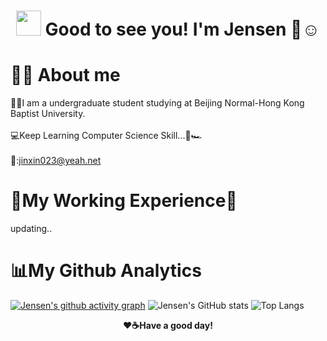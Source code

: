<h1 align="center">
  <img src="https://raw.githubusercontent.com/nixin72/nixin72/master/wave.gif" width="40px" height="40px"></img> 
  Good to see you! I'm Jensen 🌳☺︎
</h1>

# 👨‍💻 About me
👨‍🎓I am a undergraduate student studying at Beijing Normal-Hong Kong Baptist University.<br><br>
💻Keep Learning Computer Science Skill...🚀🏎️<br><br>
📮:jinxin023@yeah.net

# 💼My Working Experience🦾
updating..

# 📊My Github Analytics
[![Jensen's github activity graph](https://github-readme-activity-graph.vercel.app/graph?username=JensenXLin&theme=redical&bg_color=263238&title_color=FF39A9)](https://github.com/JensenXLin/github-readme-activity-graph)
![Jensen's GitHub stats](https://github-readme-stats.vercel.app/api?username=JensenXLin&theme=radical&bg_color=263238&show_icons=true)
![Top Langs](https://github-readme-stats.vercel.app/api/top-langs/?username=JensenXLin&theme=radical&bg_color=263238&show_icons=true)

<p align="center"><b>
  ❤☕️Have a good day!
</b><p>
